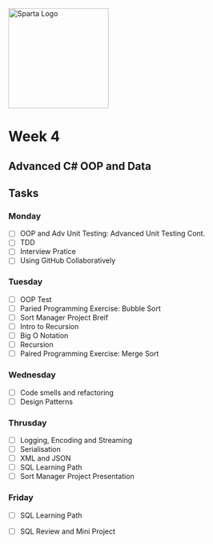 <img src="https://boolerang.co.uk/wp-content/uploads/job-manager-uploads/company_logo/2018/04/SG-Logo-Black.png" alt="Sparta Logo" width="200"/>

# Week 4

## Advanced C# OOP and Data

## Tasks

### Monday
- [ ] OOP and Adv Unit Testing: Advanced Unit Testing Cont.
- [ ] TDD
- [ ] Interview Pratice
- [ ] Using GitHub Collaboratively

### Tuesday

- [ ] OOP Test
- [ ] Paried Programming Exercise: Bubble Sort
- [ ] Sort Manager Project Breif
- [ ] Intro to Recursion
- [ ] Big O Notation
- [ ] Recursion
- [ ] Paired Programming Exercise: Merge Sort

### Wednesday

- [ ] Code smells and refactoring
- [ ] Design Patterns

### Thrusday

- [ ] Logging, Encoding and Streaming
- [ ] Serialisation
- [ ] XML and JSON
- [ ] SQL Learning Path
- [ ] Sort Manager Project Presentation

### Friday

- [ ] SQL Learning Path
- [ ] SQL Review and Mini Project


